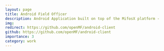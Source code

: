 ```yaml
---
layout: page
title: Android Field Officer
description: Android Application built on top of the MifosX platform - a robust core banking platform. It is developed for field officers to process transactions and track clients.
img: 
redirect: https://github.com/openMF/android-client
github: https://github.com/openMF/android-client
importance: 3
category: work
---
```



